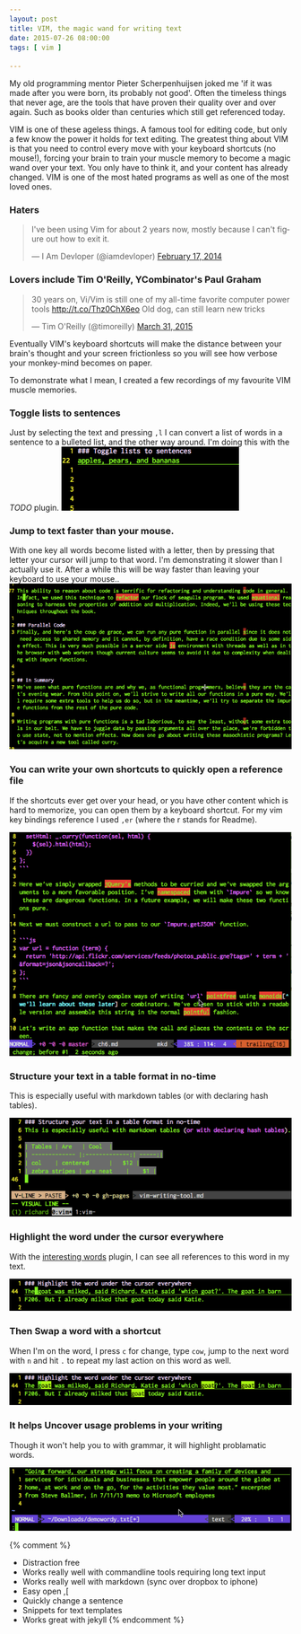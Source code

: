 ```yaml
--- 
layout: post 
title: VIM, the magic wand for writing text 
date: 2015-07-26 08:00:00 
tags: [ vim ]

---
```


My old programming mentor Pieter Scherpenhuijsen joked me 'if it was made after
you were born, its probably not good'. 
Often the timeless things that never age, are the tools that have proven their
quality over and over again. Such as books older than centuries which still get
referenced today.

VIM is one of these ageless things. A famous tool for editing code, but only a few
know the power it holds for text editing. 
The greatest thing about VIM is that you need to control every move with your
keyboard shortcuts (no mouse!), forcing your brain to train your muscle memory
to become a magic wand over your text. You only have to think it, and your
content has already changed.
VIM is one of the most hated programs as well as one of the most loved ones.

### Haters
<blockquote class="twitter-tweet" lang="en"><p lang="en" dir="ltr">I&#39;ve
been using Vim for about 2 years now, mostly because I can&#39;t figure out how
to exit it.</p>&mdash; I Am Devloper (@iamdevloper) <a
href="https://twitter.com/iamdevloper/status/435555976687923200">February 17,
2014</a></blockquote>
<script async src="//platform.twitter.com/widgets.js" charset="utf-8"></script>

### Lovers include Tim O'Reilly, YCombinator's Paul Graham
<blockquote class="twitter-tweet" lang="en"><p lang="en" dir="ltr">30 years on,
Vi/Vim is still one of my all-time favorite computer power tools <a
href="http://t.co/Thz0ChX6eo">http://t.co/Thz0ChX6eo</a> Old dog, can still
learn new tricks</p>&mdash; Tim O&#39;Reilly (@timoreilly) <a
href="https://twitter.com/timoreilly/status/582914712699998210">March 31,
2015</a></blockquote>
<script async src="//platform.twitter.com/widgets.js" charset="utf-8"></script>


Eventually VIM's keyboard shortcuts will make the distance between your brain's
thought and your screen frictionless so you will see how verbose your monkey-mind
becomes on paper. 

To demonstrate what I mean, I created a few recordings of my favourite VIM
muscle memories.

### Toggle lists to sentences
Just by selecting the text and pressing `,l` I can convert a list of words in a
sentence to a bulleted list, and the other way around. 
I'm doing this with the _TODO_ plugin.
![toggle lists](/images/vim/togglelists.gif)

### Jump to text faster than your mouse. 
With one key all words become listed with a letter, then by pressing that
letter your cursor will jump to that word.
I'm demonstrating it slower than I actually use it. After a while this will be
way faster than leaving your keyboard to use your mouse..
![easymotion plugin](/images/vim/easymotion.gif)

### You can write your own shortcuts to quickly open a reference file
If the shortcuts ever get over your head, or you have other content which is
hard to memorize, you can open them by a keyboard shortcut. For my vim key
bindings reference I used `,er` (where the r stands for Readme).

![quick reference](/images/vim/reference.gif)

### Structure your text in a table format in no-time
This is especially useful with markdown tables (or with declaring hash tables).

![tabular](/images/vim/tables.gif)

### Highlight the word under the cursor everywhere
With the [interesting words] plugin, I can see all references to this word in
my text. 

![highlight interesting words](/images/vim/highlight.gif)

### Then Swap a word with a shortcut
When I'm on the word, I press `c` for change, type `cow`, jump to the next word
with `n` and hit `.` to repeat my last action on this word as well.

![swapping words](/images/vim/swapword.gif)

### It helps Uncover usage problems in your writing
Though it won't help you to with grammar, it will highlight problamatic words. 

![wordy](/images/vim/wordy.gif)



{% comment %}
- Distraction free
- Works really well with commandline tools requiring long text input
- Works really well with markdown (sync over dropbox to iphone)
- Easy open ,[
- Quickly change a sentence
- Snippets for text templates
- Works great with jekyll
{% endcomment %}

[interesting words]: https://github.com/vasconcelloslf/vim-interestingwords

